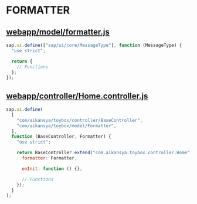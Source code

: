 # FORMATTER

## [webapp/model/formatter.js]()

```js
sap.ui.define(["sap/ui/core/MessageType"], function (MessageType) {
  "use strict";

  return {
    // Functions
  };
});
```

## [webapp/controller/Home.controller.js]()

```js
sap.ui.define(
  [
    "com/aikansya/toybox/controller/BaseController",
    "com/aikansya/toybox/model/Formatter",
  ],
  function (BaseController, Formatter) {
    "use strict";

    return BaseController.extend("com.aikansya.toybox.controller.Home", {
      formatter: Formatter,

      onInit: function () {},

      // Functions
    });
  }
);
```
